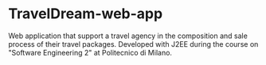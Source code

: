 # TravelDream-web-app

Web application that support a travel agency in the composition and sale process of their travel packages.
Developed with J2EE during the course on "Software Engineering 2" at Politecnico di Milano.
